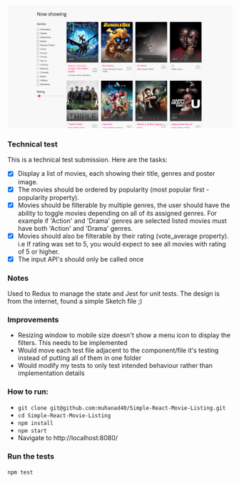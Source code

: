 ![alt text](https://raw.githubusercontent.com/muhanad40/Simple-React-Movie-Listing/master/screenshot.png "Logo Title Text 1")

### Technical test
This is a technical test submission. Here are the tasks:

- [x] Display a list of movies, each showing their title, genres and poster image.
- [x] The movies should be ordered by popularity (most popular first - popularity property).
- [x] Movies should be filterable by multiple genres, the user should have the ability to toggle movies depending on all of its assigned genres. For example if 'Action' and 'Drama' genres are selected listed movies must have both 'Action' and 'Drama' genres.
- [x] Movies should also be filterable by their rating (vote_average property). i.e If rating was set to 5, you would expect to see all movies with rating of 5 or higher.
- [x] The input API's should only be called once

### Notes
Used to Redux to manage the state and Jest for unit tests. The design is from the internet, found a simple Sketch file ;)

### Improvements
- Resizing window to mobile size doesn't show a menu icon to display the filters. This needs to be implemented
- Would move each test file adjacent to the component/file it's testing instead of putting all of them in one folder
- Would modify my tests to only test intended behaviour rather than implementation details

### How to run:
- `git clone git@github.com:muhanad40/Simple-React-Movie-Listing.git`
- `cd Simple-React-Movie-Listing`
- `npm install`
- `npm start`
- Navigate to http://localhost:8080/

### Run the tests
`npm test`

